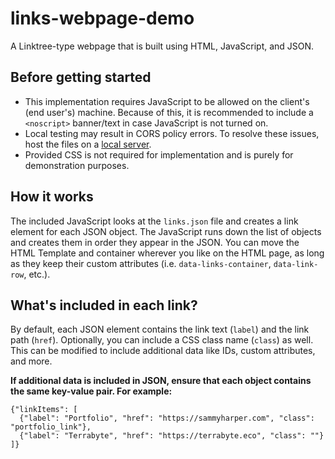 # links-webpage-demo
A Linktree-type webpage that is built using HTML, JavaScript, and JSON.

## Before getting started
- This implementation requires JavaScript to be allowed on the client's (end user's) machine. Because of this, it is recommended to include a `<noscript>` banner/text in case JavaScript is not turned on.
- Local testing may result in CORS policy errors. To resolve these issues, host the files on a [local server](https://github.com/samharp/localserve-batch).
- Provided CSS is not required for implementation and is purely for demonstration purposes.

## How it works
The included JavaScript looks at the `links.json` file and creates a link element for each JSON object. The JavaScript runs down the list of objects and creates them in order they appear in the JSON. You can move the HTML Template and container wherever you like on the HTML page, as long as they keep their custom attributes (i.e. `data-links-container`, `data-link-row`, etc.).

## What's included in each link?
By default, each JSON element contains the link text (`label`) and the link path (`href`). Optionally, you can include a CSS class name (`class`) as well. This can be modified to include additional data like IDs, custom attributes, and more.

__If additional data is included in JSON, ensure that each object contains the same key-value pair. For example:__

```
{"linkItems": [
  {"label": "Portfolio", "href": "https://sammyharper.com", "class": "portfolio_link"},
  {"label": "Terrabyte", "href": "https://terrabyte.eco", "class": ""}
]}
```
